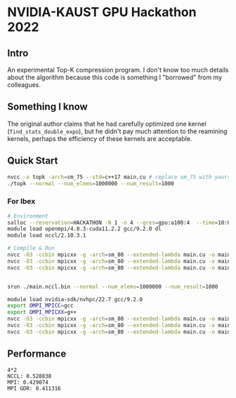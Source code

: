 # NVIDIA-KAUST GPU Hackathon 2022

## Intro

An experimental Top-K compression program. I don't know too much details about the algorithm because this code is something I "borrowed" from my colleagues.

## Something I know

The original author claims that he had carefully optimized one kernel (`find_stats_double_expo`), but he didn't pay much attention to the reamining kernels, perhaps the efficiency of these kernels are acceptable.

## Quick Start

```bash
nvcc -o topk -arch=sm_75 --std=c++17 main.cu # replace sm_75 with yours
./topk --normal --num_elems=1000000 --num_result=1000
```

### For Ibex

```bash
# Environment
salloc --reservation=HACKATHON -N 1 -n 4 --gres=gpu:a100:4  --time=10:00:00
module load openmpi/4.0.3-cuda11.2.2 gcc/9.2.0 dl
module load nccl/2.10.3.1

# Compile & Run
nvcc -O3 -ccbin mpicxx -g -arch=sm_80 --extended-lambda main.cu -o main.nccl.bin -I/sw/csgv/dl/apps/nccl/2.10.3.1_cuda11.2.2/include -L/sw/csgv/dl/apps/nccl/2.10.3.1_cuda11.2.2/lib -lmpi -lnccl -DMEMCPY_NCCL &
nvcc -O3 -ccbin mpicxx -g -arch=sm_80 --extended-lambda main.cu -o main.mpi.bin -I/sw/csgv/dl/apps/nccl/2.10.3.1_cuda11.2.2/include -L/sw/csgv/dl/apps/nccl/2.10.3.1_cuda11.2.2/lib -lmpi -lnccl -DMEMCPY_MPI &
nvcc -O3 -ccbin mpicxx -g -arch=sm_80 --extended-lambda main.cu -o main.mgdr.bin -I/sw/csgv/dl/apps/nccl/2.10.3.1_cuda11.2.2/include -L/sw/csgv/dl/apps/nccl/2.10.3.1_cuda11.2.2/lib -lmpi -lnccl -DMEMCPY_MPI_GDR &


srun ./main.nccl.bin --normal --num_elems=1000000 --num_result=1000
```

```bash
module load nvidia-sdk/nvhpc/22.7 gcc/9.2.0
export OMPI_MPICC=gcc
export OMPI_MPICXX=g++
nvcc -O3 -ccbin mpicxx -g -arch=sm_80 --extended-lambda main.cu -o main.nv.nccl.bin -lmpi -lnccl -DMEMCPY_NCCL &
nvcc -O3 -ccbin mpicxx -g -arch=sm_80 --extended-lambda main.cu -o main.nv.mpi.bin -lmpi -lnccl -DMEMCPY_MPI &
nvcc -O3 -ccbin mpicxx -g -arch=sm_80 --extended-lambda main.cu -o main.nv.mgdr.bin -lmpi -lnccl -DMEMCPY_MPI_GDR &
```
## Performance

```
4*2
NCCL: 0.528838
MPI: 0.429074
MPI GDR: 0.411316
```